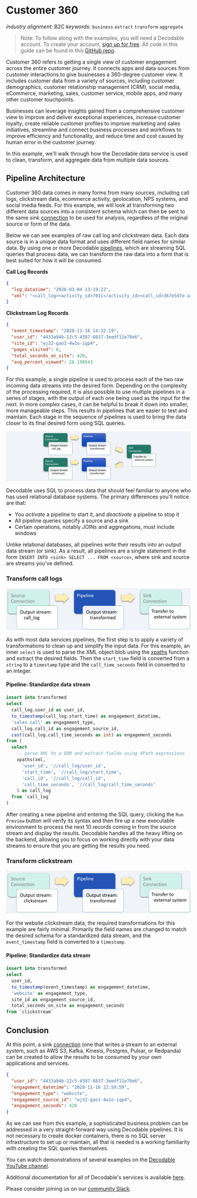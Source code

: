 # Customer 360

_industry alignment:_ B2C
_keywords:_ `business` `extract` `transform` `aggregate`

> Note: To follow along with the examples, you will need a Decodable account. To create your account, [sign up for free](https://app.decodable.co/-/accounts/create). All code in this guide can be found in this [GitHub repo](https://github.com/decodableco/examples).

Customer 360 refers to getting a single view of customer engagement across the entire customer journey. It connects apps and data sources from customer interactions to give businesses a 360-degree customer view. It includes customer data from a variety of sources, including customer demographics, customer relationship management (CRM), social media, eCommerce, marketing, sales, customer service, mobile apps, and many other customer touchpoints.

Businesses can leverage insights gained from a comprehensive customer view to improve and deliver exceptional experiences, increase customer loyalty, create reliable customer profiles to improve marketing and sales initiatives, streamline and connect business processes and workflows to improve efficiency and functionality, and reduce time and cost caused by human error in the customer journey.

In this example, we'll walk through how the Decodable data service is used to clean, transform, and aggregate data from multiple data sources.

## Pipeline Architecture

Customer 360 data comes in many forms from many sources, including call logs, clickstream data, ecommerce activity, geolocation, NPS systems, and social media feeds. For this example, we will look at transforming two different data sources into a consistent schema which can then be sent to the same sink [connection](https://docs.decodable.co/docs/connections) to be used for analysis, regardless of the original source or form of the data.

Below we can see examples of raw call log and clickstream data. Each data source is in a unique data format and uses different field names for similar data. By using one or more Decodable [pipelines](https://docs.decodable.co/docs/pipelines), which are streaming SQL queries that process data, we can transform the raw data into a form that is best suited for how it will be consumed.

**Call Log Records**

```json
{
  "log_datatime": "2020-03-04 13:19:22",
  "xml": "<call_log><activity_id>701C</activity_id><call_id>367e5d7e-a3e6-4d27-a5c7-35706e9dca9d</call_id><user_id>4433a94b-12c5-4397-8837-3eedf11e78e6</user_id><start_time>2020-03-04 13:15:12</start_time><end_time>2020-03-04 13:19:22</end_time><call_time_seconds>207</call_time_seconds><from_phone_number>+37277774841</from_phone_number><to_phone_number>+37249234343</to_phone_number><outcome>answered</outcome><has_recording>false</has_recording></call_log>"
}
```

**Clickstream Log Records**

```json
{
  "event_timestamp": "2020-11-16 14:32:19",
  "user_id": "4433a94b-12c5-4397-8837-3eedf11e78e6",
  "site_id": "wj32-gao1-4w1o-iqp4",
  "pages_visited": 8,
  "total_seconds_on_site": 426,
  "avg_percent_viewed": 28.198543
}
```

For this example, a single pipeline is used to process each of the two raw incoming data streams into the desired form. Depending on the complexity of the processing required, it is also possible to use multiple pipelines in a series of stages, with the output of each one being used as the input for the next. In more complex cases, it can be helpful to break it down into smaller, more manageable steps. This results in pipelines that are easier to test and maintain. Each stage in the sequence of pipelines is used to bring the data closer to its final desired form using SQL queries.

![Overview](overview.png)

Decodable uses SQL to process data that should feel familiar to anyone who has used relational database systems. The primary differences you'll notice are that:

- You _activate_ a pipeline to start it, and _deactivate_ a pipeline to stop it
- All pipeline queries specify a source and a sink
- Certain operations, notably JOINs and aggregations, must include windows

Unlike relational databases, all pipelines write their results into an output data stream (or sink). As a result, all pipelines are a single statement in the form `INSERT INTO <sink> SELECT ... FROM <source>`, where sink and source are streams you've defined.

### Transform call logs

![Pipeline1](pipeline1.png)

As with most data services pipelines, the first step is to apply a variety of transformations to clean up and simplify the input data. For this example, an inner `select` is used to parse the XML object blob using the [xpaths](https://docs.decodable.co/docs/function-reference#xml-functions) function and extract the desired fields. Then the `start_time` field is converted from a `string` to a `timestamp` type and the `call_time_seconds` field in converted to an integer.

#### Pipeline: Standardize data stream

```sql
insert into transformed
select
  call_log.user_id as user_id,
  to_timestamp(call_log.start_time) as engagement_datetime,
  'sales call' as engagement_type,
  call_log.call_id as engagement_source_id,
  cast(call_log.call_time_seconds as int) as engagement_seconds
from (
  select
    -- parse XML to a DOM and extract fields using XPath expressions
    xpaths(xml,
      'user_id', '//call_log/user_id',
      'start_time', '//call_log/start_time',
      'call_id', '//call_log/call_id',
      'call_time_seconds', '//call_log/call_time_seconds'
    ) as call_log
  from `call_log`
)
```

After creating a new pipeline and entering the SQL query, clicking the `Run Preview` button will verify its syntax and then fire up a new executable environment to process the next 10 records coming in from the source stream and display the results. Decodable handles all the heavy lifting on the backend, allowing you to focus on working directly with your data streams to ensure that you are getting the results you need.

### Transform clickstream

![Pipeline2](pipeline2.png)

For the website clickstream data, the required transformations for this example are fairly minimal. Primarily the field names are changed to match the desired schema for a standardized data stream, and the `event_timestamp` field is converted to a `timestamp`.

#### Pipeline: Standardize data stream

```sql
insert into transformed
select
  user_id,
  to_timestamp(event_timestamp) as engagement_datetime,
  'website' as engagement_type,
  site_id as engagement_source_id,
  total_seconds_on_site as engagement_seconds
from `clickstream`
```

## Conclusion

At this point, a sink [connection](https://docs.decodable.co/docs/connections) (one that writes a stream to an external system, such as AWS S3, Kafka, Kinesis, Postgres, Pulsar, or Redpanda) can be created to allow the results to be consumed by your own applications and services.

```json
{
  "user_id": "4433a94b-12c5-4397-8837-3eedf11e78e6",
  "engagement_datetime": "2020-11-16 22:59:59",
  "engagement_type": "website",
  "engagement_source_id": "wj32-gao1-4w1o-iqp4",
  "engagement_seconds": 426
}
```

As we can see from this example, a sophisticated business problem can be addressed in a very straight-forward way using Decodable pipelines. It is not necessary to create docker containers, there is no SQL server infrastructure to set up or maintain, all that is needed is a working familiarity with creating the SQL queries themselves.

You can watch demonstrations of several examples on the [Decodable YouTube channel](https://www.youtube.com/channel/UChRQwfRNURBcurHSut2pm9Q).

Additional documentation for all of Decodable's services is available [here](https://docs.decodable.co/docs).

Please consider joining us on our [community Slack](https://join.slack.com/t/decodablecommunity/shared_invite/zt-uvow71bk-Uf914umgpoyIbOQSxriJkA).
